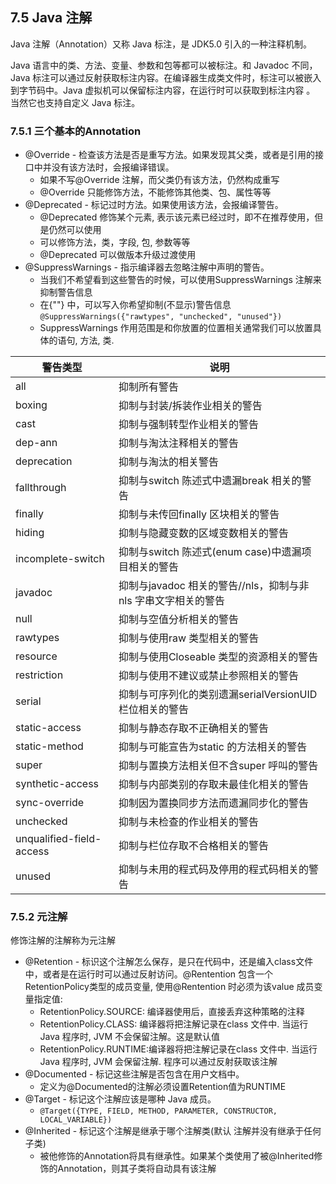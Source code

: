 ## 7.5 Java 注解

Java 注解（Annotation）又称 Java 标注，是 JDK5.0 引入的一种注释机制。

Java 语言中的类、方法、变量、参数和包等都可以被标注。和 Javadoc 不同，Java  标注可以通过反射获取标注内容。在编译器生成类文件时，标注可以被嵌入到字节码中。Java 虚拟机可以保留标注内容，在运行时可以获取到标注内容 。  当然它也支持自定义 Java 标注。

### 7.5.1 三个基本的Annotation

- @Override - 检查该方法是否是重写方法。如果发现其父类，或者是引用的接口中并没有该方法时，会报编译错误。
  - 如果不写@Override 注解，而父类仍有该方法，仍然构成重写
  - @Override 只能修饰方法，不能修饰其他类、包、属性等等
- @Deprecated - 标记过时方法。如果使用该方法，会报编译警告。
  - @Deprecated 修饰某个元素, 表示该元素已经过时，即不在推荐使用，但是仍然可以使用
  - 可以修饰方法，类，字段, 包, 参数等等
  - @Deprecated 可以做版本升级过渡使用
- @SuppressWarnings - 指示编译器去忽略注解中声明的警告。
  - 当我们不希望看到这些警告的时候，可以使用SuppressWarnings 注解来抑制警告信息
  - 在{""} 中，可以写入你希望抑制(不显示)警告信息`@SuppressWarnings({"rawtypes", "unchecked", "unused"})`
  - SuppressWarnings 作用范围是和你放置的位置相关通常我们可以放置具体的语句, 方法, 类.

| 警告类型                 | 说明                                                         |
| ------------------------ | ------------------------------------------------------------ |
| all                      | 抑制所有警告                                                 |
| boxing                   | 抑制与封装/拆装作业相关的警告                                |
| cast                     | 抑制与强制转型作业相关的警告                                 |
| dep-ann                  | 抑制与淘汰注释相关的警告                                     |
| deprecation              | 抑制与淘汰的相关警告                                         |
| fallthrough              | 抑制与switch 陈述式中遗漏break 相关的警告                    |
| finally                  | 抑制与未传回finally 区块相关的警告                           |
| hiding                   | 抑制与隐藏变数的区域变数相关的警告                           |
| incomplete-switch        | 抑制与switch 陈述式(enum case)中遗漏项目相关的警告           |
| javadoc                  | 抑制与javadoc 相关的警告//nls，抑制与非nls 字串文字相关的警告 |
| null                     | 抑制与空值分析相关的警告                                     |
| rawtypes                 | 抑制与使用raw 类型相关的警告                                 |
| resource                 | 抑制与使用Closeable 类型的资源相关的警告                     |
| restriction              | 抑制与使用不建议或禁止参照相关的警告                         |
| serial                   | 抑制与可序列化的类别遗漏serialVersionUID 栏位相关的警告      |
| static-access            | 抑制与静态存取不正确相关的警告                               |
| static-method            | 抑制与可能宣告为static 的方法相关的警告                      |
| super                    | 抑制与置换方法相关但不含super 呼叫的警告                     |
| synthetic-access         | 抑制与内部类别的存取未最佳化相关的警告                       |
| sync-override            | 抑制因为置换同步方法而遗漏同步化的警告                       |
| unchecked                | 抑制与未检查的作业相关的警告                                 |
| unqualified-field-access | 抑制与栏位存取不合格相关的警告                               |
| unused                   | 抑制与未用的程式码及停用的程式码相关的警告                   |

### 7.5.2 元注解

修饰注解的注解称为元注解

- @Retention - 标识这个注解怎么保存，是只在代码中，还是编入class文件中，或者是在运行时可以通过反射访问。@Rentention 包含一个RetentionPolicy类型的成员变量, 使用@Rentention 时必须为该value 成员变量指定值:
  - RetentionPolicy.SOURCE: 编译器使用后，直接丢弃这种策略的注释
  - RetentionPolicy.CLASS: 编译器将把注解记录在class 文件中. 当运行Java 程序时, JVM 不会保留注解。这是默认值
  - RetentionPolicy.RUNTIME:编译器将把注解记录在class 文件中. 当运行Java 程序时, JVM 会保留注解. 程序可以通过反射获取该注解
- @Documented - 标记这些注解是否包含在用户文档中。
  - 定义为@Documented的注解必须设置Retention值为RUNTIME
- @Target - 标记这个注解应该是哪种 Java 成员。
  - `@Target({TYPE, FIELD, METHOD, PARAMETER, CONSTRUCTOR, LOCAL_VARIABLE})`
- @Inherited - 标记这个注解是继承于哪个注解类(默认 注解并没有继承于任何子类)
  - 被他修饰的Annotation将具有继承性。如果某个类使用了被@Inherited修饰的Annotation，则其子类将自动具有该注解
